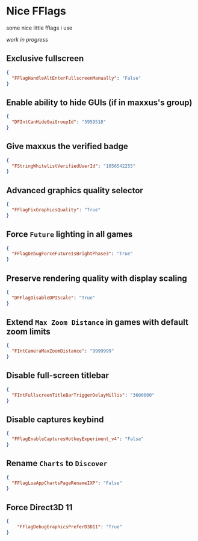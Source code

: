 # Nice FFlags
some nice little fflags i use

*work in progress*

## Exclusive fullscreen
```json
{
  "FFlagHandleAltEnterFullscreenManually": "False"
}
```

## Enable ability to hide GUIs (if in maxxus's group)
```json
{
  "DFIntCanHideGuiGroupId": "5959518"
}
```

## Give maxxus the verified badge
```json
{
  "FStringWhitelistVerifiedUserId": "1056542255"
}
```

## Advanced graphics quality selector
```json
{
  "FFlagFixGraphicsQuality": "True"
}
```

## Force `Future` lighting in all games
```json
{
  "FFlagDebugForceFutureIsBrightPhase3": "True"
}
```

## Preserve rendering quality with display scaling
```json
{
  "DFFlagDisableDPIScale": "True"
}
```

## Extend `Max Zoom Distance` in games with default zoom limits
```json
{
  "FIntCameraMaxZoomDistance": "9999999"
}
```

## Disable full-screen titlebar
```json
{
  "FIntFullscreenTitleBarTriggerDelayMillis": "3600000"
}
```

## Disable captures keybind
```json
{
  "FFlagEnableCapturesHotkeyExperiment_v4": "False"
}
```

## Rename `Charts` to `Discover`
```json
{
  "FFlagLuaAppChartsPageRenameIXP": "False"
}
```

## Force Direct3D 11
```json
{
    "FFlagDebugGraphicsPreferD3D11": "True"
}
```
